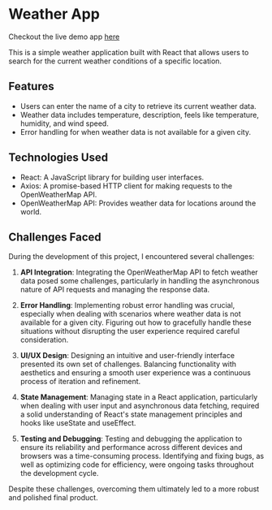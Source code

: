 # Weather App
Checkout the live demo app [here](https://weather-app-ruddy-iota-81.vercel.app/)

This is a simple weather application built with React that allows users to search for the current weather conditions of a specific location.

## Features

- Users can enter the name of a city to retrieve its current weather data.
- Weather data includes temperature, description, feels like temperature, humidity, and wind speed.
- Error handling for when weather data is not available for a given city.

## Technologies Used

- React: A JavaScript library for building user interfaces.
- Axios: A promise-based HTTP client for making requests to the OpenWeatherMap API.
- OpenWeatherMap API: Provides weather data for locations around the world.

## Challenges Faced

During the development of this project, I encountered several challenges:

1. **API Integration**: Integrating the OpenWeatherMap API to fetch weather data posed some challenges, particularly in handling the asynchronous nature of API requests and managing the response data.

2. **Error Handling**: Implementing robust error handling was crucial, especially when dealing with scenarios where weather data is not available for a given city. Figuring out how to gracefully handle these situations without disrupting the user experience required careful consideration.

3. **UI/UX Design**: Designing an intuitive and user-friendly interface presented its own set of challenges. Balancing functionality with aesthetics and ensuring a smooth user experience was a continuous process of iteration and refinement.

4. **State Management**: Managing state in a React application, particularly when dealing with user input and asynchronous data fetching, required a solid understanding of React's state management principles and hooks like useState and useEffect.

5. **Testing and Debugging**: Testing and debugging the application to ensure its reliability and performance across different devices and browsers was a time-consuming process. Identifying and fixing bugs, as well as optimizing code for efficiency, were ongoing tasks throughout the development cycle.

Despite these challenges, overcoming them ultimately led to a more robust and polished final product.





